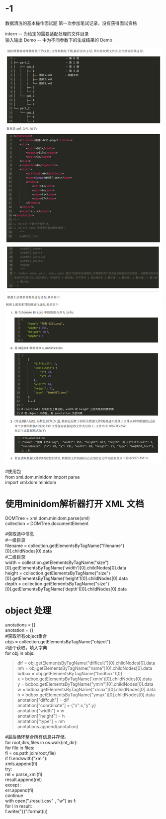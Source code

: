 # -1
数据清洗的基本操作面试题
第一次参加笔试记录，没有获得面试资格

intern -- 为给定的需要适配处理的文件目录    
输入输出 Demo -- 中为不同参数下的生成结果的 Demo  


![Image text](https://github.com/Fzkin/-1/blob/master/img/1.png)  
![Image text](https://github.com/Fzkin/-1/blob/master/img/2.png)  
![Image text](https://github.com/Fzkin/-1/blob/master/img/3.png)  
![Image text](https://github.com/Fzkin/-1/blob/master/img/4.png)  

#使用包  
from xml.dom.minidom import parse  
import xml.dom.minidom  

# 使用minidom解析器打开 XML 文档  
DOMTree = xml.dom.minidom.parse(xml)  
collection = DOMTree.documentElement  

#获取选中信息  
#一级目录  
filename = collection.getElementsByTagName("filename")[0].childNodes[0].data  
#二级目录  
width = collection.getElementsByTagName("size")[0].getElementsByTagName('width')[0].childNodes[0].data  
height = collection.getElementsByTagName("size")[0].getElementsByTagName('height')[0].childNodes[0].data  
depth =  collection.getElementsByTagName("size")[0].getElementsByTagName('depth')[0].childNodes[0].data  
  

# object 处理  
anotations = []  
anotation = {}  
#获取所有object集合  
objs = collection.getElementsByTagName("object")  
#逐个获取，填入字典  
for obj in objs:  
>dif = obj.getElementsByTagName("difficult")[0].childNodes[0].data  
        nm =  obj.getElementsByTagName("name")[0].childNodes[0].data  
        bdbox =  obj.getElementsByTagName("bndbox")[0]  
        x = bdbox.getElementsByTagName('xmin')[0].childNodes[0].data  
        y = bdbox.getElementsByTagName("ymin")[0].childNodes[0].data  
        w = bdbox.getElementsByTagName("xmax")[0].childNodes[0].data  
        h = bdbox.getElementsByTagName("ymax")[0].childNodes[0].data  
        anotation["diffcult"] = dif  
        anotation["coordinate"] = {"x":x,"y":y}  
        anotation["width"] = w  
        anotation["height"] = h  
        anotation["type"] = nm  
        anotations.append(anotation)  


#最后循环整合所有信息并存储。  
for root,dirs,files in os.walk(int_dir):  
    for file in files:  
        fi = os.path.join(root,file)  
        if fi.endswith("xml"):  
            xmls.append(fi)  
            try:  
                rel = parse_xml(fi)  
                result.append(rel)  
            except :  
                err.append(fi)  
                continue  
with open("./result.csv" , "w") as f:  
    for i in result:  
        f.write("{}".format(i))  

